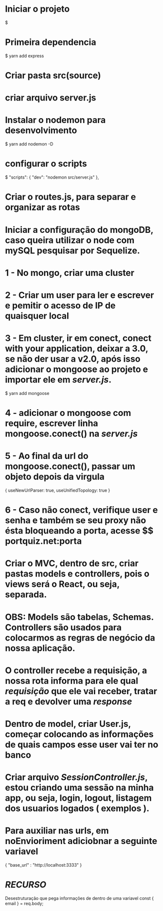 # Iniciar o projeto
$

# Primeira dependencia
$ yarn add express

# Criar pasta src(source)
# criar arquivo server.js

# Instalar o nodemon para desenvolvimento
$ yarn add nodemon -D
# configurar o scripts
 $ "scripts": {
    "dev": "nodemon src/server.js"
  },


# Criar o routes.js, para separar e organizar as rotas

# Iniciar a configuração do mongoDB, caso queira utilizar o node com mySQL pesquisar por Sequelize.
# 1 - No mongo, criar uma cluster
# 2 - Criar um user para ler e escrever e pemitir o acesso de IP de quaisquer local
# 3 - Em cluster, ir em conect, conect with your application, deixar a 3.0, se não der usar a v2.0, após isso adicionar o mongoose ao projeto e importar ele em *server.js*.
$ yarn add mongoose

# 4 - adicionar o mongoose com require, escrever linha mongoose.conect() na *server.js*

# 5 - Ao final da url do mongoose.conect(), passar um objeto depois da virgula
{
  useNewUrlParser: true,
  useUnifiedTopology: true
}

# 6 - Caso não conect, verifique user e senha e também se seu proxy não ésta bloqueando a porta, acesse $$ portquiz.net:porta


# Criar o MVC, dentro de src, criar pastas models e controllers, pois o views será o React, ou seja, separada.
# OBS: **Models** são tabelas, Schemas. **Controllers** são usados para colocarmos as regras de negócio da nossa aplicação.
# O controller recebe a requisição, a nossa rota informa para ele qual ***requisição*** que ele vai receber, tratar a req e devolver uma ***response***

# Dentro de model, criar User.js, começar colocando as informações de quais campos esse user vai ter no banco


# Criar arquivo ***SessionController.js***, estou criando uma sessão na minha app, ou seja, login, logout, listagem dos usuarios logados ( exemplos ).

# Para auxiliar nas urls, em noEnvioriment adiciobnar a seguinte variavel
{
  "base_url" : "http://localhost:3333"
}

# ***RECURSO***

Desestruturação que pega informações de dentro de uma variavel
const { email } = req.body;


